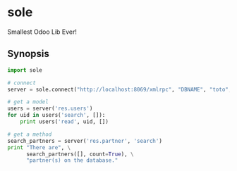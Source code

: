 sole
====

Smallest Odoo Lib Ever!

Synopsis
--------

```python
import sole

# connect
server = sole.connect("http://localhost:8069/xmlrpc", "DBNAME", "toto", "pwd")

# get a model
users = server('res.users')
for uid in users('search', []):
    print users('read', uid, [])

# get a method
search_partners = server('res.partner', 'search')
print "There are", \
      search_partners([], count=True), \
      "partner(s) on the database."
```
